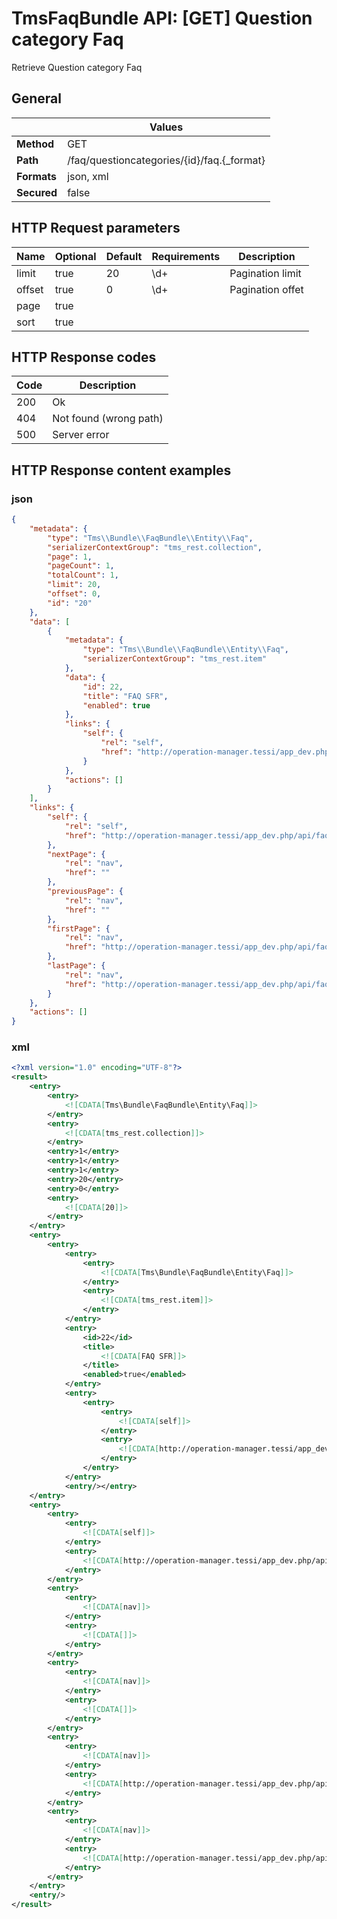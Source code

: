TmsFaqBundle API: [GET] Question category Faq
=============================================

Retrieve Question category Faq

## General
|             | Values
|-------------|-------
| **Method**  | GET
| **Path**    | /faq/questioncategories/{id}/faq.{_format}
| **Formats** | json, xml
| **Secured** | false

## HTTP Request parameters
| Name        | Optional | Default | Requirements | Description
|-------------|----------|---------|--------------|------------
| limit       | true     | 20      | \d+          | Pagination limit
| offset      | true     | 0       | \d+          | Pagination offet
| page        | true     |         |              |
| sort        | true     |         |              |

## HTTP Response codes
| Code | Description
|------|------------
| 200  | Ok
| 404  | Not found (wrong path)
| 500  | Server error

## HTTP Response content examples

### json
```json
{
    "metadata": {
        "type": "Tms\\Bundle\\FaqBundle\\Entity\\Faq",
        "serializerContextGroup": "tms_rest.collection",
        "page": 1,
        "pageCount": 1,
        "totalCount": 1,
        "limit": 20,
        "offset": 0,
        "id": "20"
    },
    "data": [
        {
            "metadata": {
                "type": "Tms\\Bundle\\FaqBundle\\Entity\\Faq",
                "serializerContextGroup": "tms_rest.item"
            },
            "data": {
                "id": 22,
                "title": "FAQ SFR",
                "enabled": true
            },
            "links": {
                "self": {
                    "rel": "self",
                    "href": "http://operation-manager.tessi/app_dev.php/api/faqs/22"
                }
            },
            "actions": []
        }
    ],
    "links": {
        "self": {
            "rel": "self",
            "href": "http://operation-manager.tessi/app_dev.php/api/faq/questioncategories/20/faq?page=1&limit=20&offset=0"
        },
        "nextPage": {
            "rel": "nav",
            "href": ""
        },
        "previousPage": {
            "rel": "nav",
            "href": ""
        },
        "firstPage": {
            "rel": "nav",
            "href": "http://operation-manager.tessi/app_dev.php/api/faq/questioncategories/20/faq?page=1&limit=20&offset=0"
        },
        "lastPage": {
            "rel": "nav",
            "href": "http://operation-manager.tessi/app_dev.php/api/faq/questioncategories/20/faq?page=1&limit=20&offset=0"
        }
    },
    "actions": []
}
```
### xml
```xml
<?xml version="1.0" encoding="UTF-8"?>
<result>
    <entry>
        <entry>
            <![CDATA[Tms\Bundle\FaqBundle\Entity\Faq]]>
        </entry>
        <entry>
            <![CDATA[tms_rest.collection]]>
        </entry>
        <entry>1</entry>
        <entry>1</entry>
        <entry>1</entry>
        <entry>20</entry>
        <entry>0</entry>
        <entry>
            <![CDATA[20]]>
        </entry>
    </entry>
    <entry>
        <entry>
            <entry>
                <entry>
                    <![CDATA[Tms\Bundle\FaqBundle\Entity\Faq]]>
                </entry>
                <entry>
                    <![CDATA[tms_rest.item]]>
                </entry>
            </entry>
            <entry>
                <id>22</id>
                <title>
                    <![CDATA[FAQ SFR]]>
                </title>
                <enabled>true</enabled>
            </entry>
            <entry>
                <entry>
                    <entry>
                        <![CDATA[self]]>
                    </entry>
                    <entry>
                        <![CDATA[http://operation-manager.tessi/app_dev.php/api/faqs/22.xml]]>
                    </entry>
                </entry>
            </entry>
            <entry/></entry>
    </entry>
    <entry>
        <entry>
            <entry>
                <![CDATA[self]]>
            </entry>
            <entry>
                <![CDATA[http://operation-manager.tessi/app_dev.php/api/faq/questioncategories/20/faq.xml?page=1&limit=20&offset=0]]>
            </entry>
        </entry>
        <entry>
            <entry>
                <![CDATA[nav]]>
            </entry>
            <entry>
                <![CDATA[]]>
            </entry>
        </entry>
        <entry>
            <entry>
                <![CDATA[nav]]>
            </entry>
            <entry>
                <![CDATA[]]>
            </entry>
        </entry>
        <entry>
            <entry>
                <![CDATA[nav]]>
            </entry>
            <entry>
                <![CDATA[http://operation-manager.tessi/app_dev.php/api/faq/questioncategories/20/faq.xml?page=1&limit=20&offset=0]]>
            </entry>
        </entry>
        <entry>
            <entry>
                <![CDATA[nav]]>
            </entry>
            <entry>
                <![CDATA[http://operation-manager.tessi/app_dev.php/api/faq/questioncategories/20/faq.xml?page=1&limit=20&offset=0]]>
            </entry>
        </entry>
    </entry>
    <entry/>
</result>
```